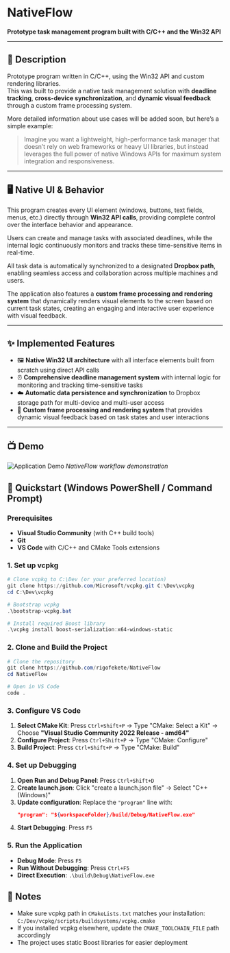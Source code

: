 # NativeFlow

**Prototype task management program built with C/C++ and the Win32 API**

---

## 📌 Description

Prototype program written in C/C++, using the Win32 API and custom rendering libraries.  
This was built to provide a native task management solution with **deadline tracking**, **cross-device synchronization**, and **dynamic visual feedback** through a custom frame processing system.

More detailed information about use cases will be added soon, but here’s a simple example:  

> Imagine you want a lightweight, high-performance task manager that doesn’t rely on web frameworks or heavy UI libraries, but instead leverages the full power of native Windows APIs for maximum system integration and responsiveness.

---

## 🖥️ Native UI & Behavior

This program creates every UI element (windows, buttons, text fields, menus, etc.) directly through **Win32 API calls**, providing complete control over the interface behavior and appearance.  

Users can create and manage tasks with associated deadlines, while the internal logic continuously monitors and tracks these time-sensitive items in real-time.  

All task data is automatically synchronized to a designated **Dropbox path**, enabling seamless access and collaboration across multiple machines and users.  

The application also features a **custom frame processing and rendering system** that dynamically renders visual elements to the screen based on current task states, creating an engaging and interactive user experience with visual feedback.

---

## ✨ Implemented Features

- 🖼️ **Native Win32 UI architecture** with all interface elements built from scratch using direct API calls  
- ⏰ **Comprehensive deadline management system** with internal logic for monitoring and tracking time-sensitive tasks  
- ☁️ **Automatic data persistence and synchronization** to Dropbox storage path for multi-device and multi-user access  
- 🎨 **Custom frame processing and rendering system** that provides dynamic visual feedback based on task states and user interactions  

---


## 📺 Demo
![Application Demo](https://github.com/user-attachments/assets/81c8df7f-c4fd-4003-a497-ac24348d6cb1)
*NativeFlow workflow demonstration*


## 🚀 Quickstart (Windows PowerShell / Command Prompt)

### Prerequisites
- **Visual Studio Community** (with C++ build tools)
- **Git**
- **VS Code** with C/C++ and CMake Tools extensions

### 1. Set up vcpkg
```powershell
# Clone vcpkg to C:\Dev (or your preferred location)
git clone https://github.com/Microsoft/vcpkg.git C:\Dev\vcpkg
cd C:\Dev\vcpkg

# Bootstrap vcpkg
.\bootstrap-vcpkg.bat

# Install required Boost library
.\vcpkg install boost-serialization:x64-windows-static
```

### 2. Clone and Build the Project
```powershell
# Clone the repository
git clone https://github.com/rigofekete/NativeFlow
cd NativeFlow

# Open in VS Code
code .
```

### 3. Configure VS Code
1. **Select CMake Kit**: Press `Ctrl+Shift+P` → Type "CMake: Select a Kit" → Choose **"Visual Studio Community 2022 Release - amd64"**
2. **Configure Project**: Press `Ctrl+Shift+P` → Type "CMake: Configure"
3. **Build Project**: Press `Ctrl+Shift+P` → Type "CMake: Build"

### 4. Set up Debugging
1. **Open Run and Debug Panel**: Press `Ctrl+Shift+D`
2. **Create launch.json**: Click "create a launch.json file" → Select "C++ (Windows)"
3. **Update configuration**: Replace the `"program"` line with:
   ```json
   "program": "${workspaceFolder}/build/Debug/NativeFlow.exe"
   ```
4. **Start Debugging**: Press `F5`

### 5. Run the Application
- **Debug Mode**: Press `F5`
- **Run Without Debugging**: Press `Ctrl+F5`
- **Direct Execution**: `.\build\Debug\NativeFlow.exe`

## 📝 Notes
- Make sure vcpkg path in `CMakeLists.txt` matches your installation: `C:/Dev/vcpkg/scripts/buildsystems/vcpkg.cmake`
- If you installed vcpkg elsewhere, update the `CMAKE_TOOLCHAIN_FILE` path accordingly
- The project uses static Boost libraries for easier deployment

